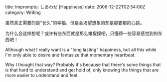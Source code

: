 title: Impromptu: しあわせ [Happiness]
date: 2006-12-22T02:54:00Z
category: Writing

虽然真正需要的是“长久”的幸福，但是会渴望想象的却是那霎那的心跳。

为什么会这样想呢？或许有些东西就是那么难捉摸吧，只懂得一些容易感觉到的东西吧！

Although what I really want is a "long lasting" happiness, but all this while I'm only able to desire and fantasize that momentary heartbeat.

Why I thought that way? Probably it's because that there's some things that is that hard to understand and get hold of, only knowing the things that are more easier to understand and feel.
